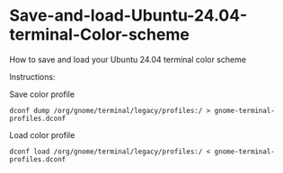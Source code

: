 # Save-and-load-Ubuntu-24.04-terminal-Color-scheme
How to save and load your Ubuntu 24.04 terminal color scheme

Instructions:

Save color profile

`dconf dump /org/gnome/terminal/legacy/profiles:/ > gnome-terminal-profiles.dconf`

Load color profile

`dconf load /org/gnome/terminal/legacy/profiles:/ < gnome-terminal-profiles.dconf`
